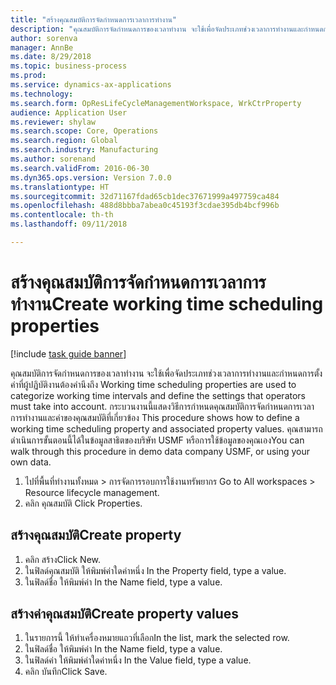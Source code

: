 ```yaml
--- 
title: "สร้างคุณสมบัติการจัดกำหนดการเวลาการทำงาน"
description: "คุณสมบัติการจัดกำหนดการของเวลาทำงาน จะใช้เพื่อจัดประเภทช่วงเวลาการทำงานและกำหนดการตั้งค่าที่ผู้ปฏิบัติงานต้องคำนึงถึง "
author: sorenva
manager: AnnBe
ms.date: 8/29/2018
ms.topic: business-process
ms.prod: 
ms.service: dynamics-ax-applications
ms.technology: 
ms.search.form: OpResLifeCycleManagementWorkspace, WrkCtrProperty
audience: Application User
ms.reviewer: shylaw
ms.search.scope: Core, Operations
ms.search.region: Global
ms.search.industry: Manufacturing
ms.author: sorenand
ms.search.validFrom: 2016-06-30
ms.dyn365.ops.version: Version 7.0.0
ms.translationtype: HT
ms.sourcegitcommit: 32d71167fdad65cb1dec37671999a497759ca484
ms.openlocfilehash: 488d8bbba7abea0c45193f3cdae395db4bcf996b
ms.contentlocale: th-th
ms.lasthandoff: 09/11/2018

---
```

# <a name="create-working-time-scheduling-properties"></a><span data-ttu-id="e6f81-103">สร้างคุณสมบัติการจัดกำหนดการเวลาการทำงาน</span><span class="sxs-lookup"><span data-stu-id="e6f81-103">Create working time scheduling properties</span></span>

[!include [task guide banner](../../includes/task-guide-banner.md)]

<span data-ttu-id="e6f81-104">คุณสมบัติการจัดกำหนดการของเวลาทำงาน จะใช้เพื่อจัดประเภทช่วงเวลาการทำงานและกำหนดการตั้งค่าที่ผู้ปฏิบัติงานต้องคำนึงถึง </span><span class="sxs-lookup"><span data-stu-id="e6f81-104">Working time scheduling properties are used to categorize working time intervals and define the settings that operators must take into account.</span></span> <span data-ttu-id="e6f81-105">กระบวนงานนี้แสดงวิธีการกำหนดคุณสมบัติการจัดกำหนดการเวลาการทำงานและค่าของคุณสมบัติที่เกี่ยวข้อง </span><span class="sxs-lookup"><span data-stu-id="e6f81-105">This procedure shows how to define a working time scheduling property and associated property values.</span></span> <span data-ttu-id="e6f81-106">คุณสามารถดำเนินการขั้นตอนนี้ได้ในข้อมูลสาธิตของบริษัท USMF หรือการใช้ข้อมูลของคุณเอง</span><span class="sxs-lookup"><span data-stu-id="e6f81-106">You can walk through this procedure in demo data company USMF, or using your own data.</span></span>

1. <span data-ttu-id="e6f81-107">ไปที่พื้นที่ทำงานทั้งหมด > การจัดการรอบการใช้งานทรัพยากร </span><span class="sxs-lookup"><span data-stu-id="e6f81-107">Go to All workspaces > Resource lifecycle management.</span></span>
2. <span data-ttu-id="e6f81-108">คลิก คุณสมบัติ </span><span class="sxs-lookup"><span data-stu-id="e6f81-108">Click Properties.</span></span>

## <a name="create-property"></a><span data-ttu-id="e6f81-109">สร้างคุณสมบัติ</span><span class="sxs-lookup"><span data-stu-id="e6f81-109">Create property</span></span>
1. <span data-ttu-id="e6f81-110">คลิก สร้าง</span><span class="sxs-lookup"><span data-stu-id="e6f81-110">Click New.</span></span>
2. <span data-ttu-id="e6f81-111">ในฟิลด์คุณสมบัติ ให้พิมพ์ค่าใดค่าหนึ่ง </span><span class="sxs-lookup"><span data-stu-id="e6f81-111">In the Property field, type a value.</span></span>
3. <span data-ttu-id="e6f81-112">ในฟิลด์ชื่อ ให้พิมพ์ค่า </span><span class="sxs-lookup"><span data-stu-id="e6f81-112">In the Name field, type a value.</span></span>

## <a name="create-property-values"></a><span data-ttu-id="e6f81-113">สร้างค่าคุณสมบัติ</span><span class="sxs-lookup"><span data-stu-id="e6f81-113">Create property values</span></span>
1. <span data-ttu-id="e6f81-114">ในรายการนี้ ให้ทำเครื่องหมายแถวที่เลือก</span><span class="sxs-lookup"><span data-stu-id="e6f81-114">In the list, mark the selected row.</span></span>
2. <span data-ttu-id="e6f81-115">ในฟิลด์ชื่อ ให้พิมพ์ค่า </span><span class="sxs-lookup"><span data-stu-id="e6f81-115">In the Name field, type a value.</span></span>
3. <span data-ttu-id="e6f81-116">ในฟิลด์ค่า ให้พิมพ์ค่าใดค่าหนึ่ง </span><span class="sxs-lookup"><span data-stu-id="e6f81-116">In the Value field, type a value.</span></span>
4. <span data-ttu-id="e6f81-117">คลิก บันทึก</span><span class="sxs-lookup"><span data-stu-id="e6f81-117">Click Save.</span></span>


